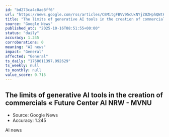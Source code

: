 ```yaml
---
id: "bd273ca4c0ae8ff6"
url: "https://news.google.com/rss/articles/CBMitgFBVV95cUxNYjZ0ZHphQWtKclVPNlRHdm5lT2Z2cUl5NmQ1cEdtQ1BieDhVS1BaMjJSZjVIbFY4Z2RQb3d6dG5ldnBHc2dhaEtsNlRMSWdQNzlzck5jMWZHQjVuUGN5Q09PcTVzNGFJbUJDcVQ0UUxPRnVHM1FWdjBRbkpVb0xLN0pSTG9lOGQ5OXpjQk9DUzVxYWxqRlkzQmZCTXZnM1ZWb2J0c3hXOUdiMmdiLUVhYTRaYjlCZw?oc=5"
title: "The limits of generative AI tools in the creation of commercials « Future Center AI NRW - MVNU"
source: "Google News"
published_utc: "2025-10-16T08:51:55+00:00"
status: "daily"
accuracy: 1.245
corroborations: 0
meaning: "AI news"
impact: "General"
affected: "General"
ts_daily: "1760611397.992629"
ts_weekly: null
ts_monthly: null
value_score: 0.715
---
```

## The limits of generative AI tools in the creation of commercials « Future Center AI NRW - MVNU

- Source: Google News
- Accuracy: 1.245

AI news
